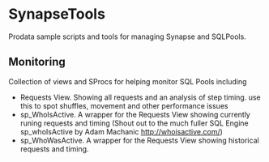 # SynapseTools
Prodata sample scripts and tools for managing Synapse and SQLPools.


## Monitoring
Collection of views and SProcs for helping monitor SQL Pools including
* Requests View. 
Showing  all requests and an analysis of step timing. use this to spot shuffles, movement and other performance issues
* sp_WhoIsActive. A wrapper for the Requests View showing currently runing requests and timing
(Shout out to the much fuller SQL Engine sp_whoIsActive by Adam Machanic http://whoisactive.com/)
* sp_WhoWasActive. A wrapper for the Requests View showing historical requests and timing.

